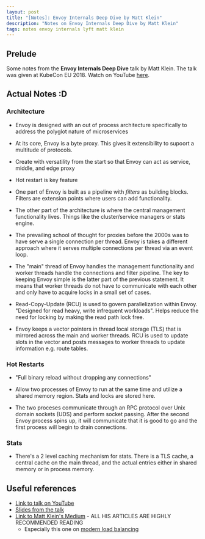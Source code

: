 ```yaml
---
layout: post
title: "[Notes]: Envoy Internals Deep Dive by Matt Klein"
description: "Notes on Envoy Internals Deep Dive by Matt Klein"
tags: notes envoy internals lyft matt klein
---
```


## Prelude

Some notes from the **Envoy Internals Deep Dive** talk by Matt Klein. The talk was given at KubeCon
EU 2018. Watch on YouTube [here](https://www.youtube.com/watch?v=gQF23Vw0keg).

## Actual Notes :D

### Architecture

- Envoy is designed with an out of process architecture specifically to address the polyglot nature
  of microservices

- At its core, Envoy is a byte proxy. This gives it extensibility to supoort a multitude of
  protocols.

- Create with versatility from the start so that Envoy can act as service, middle, and edge proxy

- Hot restart is key feature

- One part of Envoy is built as a pipeline with _filters_ as building blocks. Filters are extension
  points where users can add functionality.

- The other part of the architecture is where the central management functionality lives. Things
  like the cluster/service managers or stats engine.

- The prevailing school of thought for proxies before the 2000s was to have serve a single
  connection per thread. Envoy is takes a different approach where it serves multiple connections
  per thread via an event loop.

- The "main" thread of Envoy handles the management functionality and worker threads handle the
  connections and filter pipeline. The key to keeping Envoy simple is the latter part of the
  previous statement. It means that worker threads do not have to communicate with each other and
  only have to acquire locks in a small set of cases.

- Read-Copy-Update (RCU) is used to govern parallelization within Envoy. "Designed for read heavy,
  write infrequent workloads". Helps reduce the need for locking by making the read path lock free.

- Envoy keeps a vector pointers in thread local storage (TLS) that is mirrored across the main and
  worker threads. RCU is used to update slots in the vector and posts messages to worker
  threads to update information e.g. route tables.

### Hot Restarts

- "Full binary reload without dropping any connections"

- Allow two processes of Envoy to run at the same time and utilize a shared memory region. Stats
  and locks are stored here.

- The two proceses communicate through an RPC protocol over Unix domain sockets (UDS) and perform
  socket passing. After the second Envoy process spins up, it will communicate that it is good to go
  and the first process will begin to drain connections.

### Stats

- There's a 2 level caching mechanism for stats. There is a TLS cache, a central cache on the main
  thread, and the actual entries either in shared memory or in process memory.

## Useful references

- [Link to talk on YouTube](https://www.youtube.com/watch?v=gQF23Vw0keg)
- [Slides from the talk](https://speakerdeck.com/mattklein123/kubecon-eu-2018)
- [Link to Matt Klein's Medium](https://medium.com/@mattklein123) - ALL HIS ARTICLES ARE HIGHLY
  RECOMMENDED READING
  - Especially this one on [modern load balancing](https://medium.com/@mattklein123)